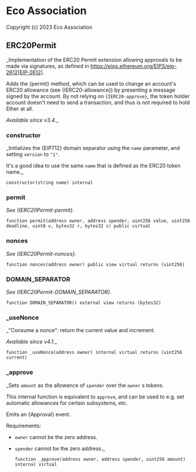 # Eco Association

Copyright (c) 2023 Eco Association

## ERC20Permit

_Implementation of the ERC20 Permit extension allowing approvals to be made via signatures, as defined in
https://eips.ethereum.org/EIPS/eip-2612[EIP-2612].

Adds the {permit} method, which can be used to change an account's ERC20 allowance (see {IERC20-allowance}) by
presenting a message signed by the account. By not relying on `{IERC20-approve}`, the token holder account doesn't
need to send a transaction, and thus is not required to hold Ether at all.

_Available since v3.4.__

### constructor

_Initializes the {EIP712} domain separator using the `name` parameter, and setting `version` to `"1"`.

It's a good idea to use the same `name` that is defined as the ERC20 token name._

  ```solidity
  constructor(string name) internal
  ```

### permit

_See {IERC20Permit-permit}._

  ```solidity
  function permit(address owner, address spender, uint256 value, uint256 deadline, uint8 v, bytes32 r, bytes32 s) public virtual
  ```

### nonces

_See {IERC20Permit-nonces}._

  ```solidity
  function nonces(address owner) public view virtual returns (uint256)
  ```

### DOMAIN_SEPARATOR

_See {IERC20Permit-DOMAIN_SEPARATOR}._

  ```solidity
  function DOMAIN_SEPARATOR() external view returns (bytes32)
  ```

### _useNonce

_"Consume a nonce": return the current value and increment.

_Available since v4.1.__

  ```solidity
  function _useNonce(address owner) internal virtual returns (uint256 current)
  ```

### _approve

_Sets `amount` as the allowance of `spender` over the `owner` s tokens.

This internal function is equivalent to `approve`, and can be used to
e.g. set automatic allowances for certain subsystems, etc.

Emits an {Approval} event.

Requirements:

- `owner` cannot be the zero address.
- `spender` cannot be the zero address._

  ```solidity
  function _approve(address owner, address spender, uint256 amount) internal virtual
  ```

